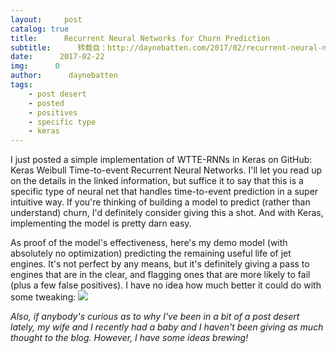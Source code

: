 ```yaml
---
layout:     post
catalog: true
title:      Recurrent Neural Networks for Churn Prediction
subtitle:      转载自：http://daynebatten.com/2017/02/recurrent-neural-networks-churn/
date:      2017-02-22
img:      0
author:      daynebatten
tags:
    - post desert
    - posted
    - positives
    - specific type
    - keras
---
```


I just posted a simple implementation of WTTE-RNNs in Keras on GitHub: Keras Weibull Time-to-event Recurrent Neural Networks. I'll let you read up on the details in the linked information, but suffice it to say that this is a specific type of neural net that handles time-to-event prediction in a super intuitive way. If you're thinking of building a model to predict (rather than understand) churn, I'd definitely consider giving this a shot. And with Keras, implementing the model is pretty darn easy.

As proof of the model's effectiveness, here's my demo model (with absolutely no optimization) predicting the remaining useful life of jet engines. It's not perfect by any means, but it's definitely giving a pass to engines that are in the clear, and flagging ones that are more likely to fail (plus a few false positives). I have no idea how much better it could do with some tweaking:
![](http://daynebatten.com/wp-content/uploads/2017/02/wtte-rnn-survival.png)


*Also, if anybody's curious as to why I've been in a bit of a post desert lately, my wife and I recently had a baby and I haven't been giving as much thought to the blog. However, I have some ideas brewing!*
